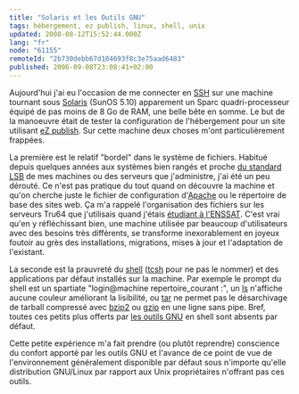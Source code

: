```yaml
---
title: "Solaris et les Outils GNU"
tags: hébergement, ez publish, linux, shell, unix
updated: 2008-08-12T15:52:44.000Z
lang: "fr"
node: "61155"
remoteId: "2b730debb67d104693f8c3e75aad6483"
published: 2006-09-08T23:08:41+02:00
---
```


Aujourd'hui j'ai eu l'occasion de me connecter en [SSH](http://pwet.fr/man/linux/commandes/ssh) sur une machine tournant sous [Solaris](http://fr.wikipedia.org/wiki/Solaris_%28informatique%29) (SunOS 5.10) apparement un Sparc quadri-processeur équipé de pas moins de 8 Go de RAM, une belle bête en somme. Le but de la manoeuvre était de tester la configuration de l'hébergement pour un site utilisant [eZ publish](/tag/ez-publish). Sur cette machine deux choses m'ont particulièrement frappées.


La première est le relatif &quot;bordel&quot; dans le système de fichiers. Habitué depuis quelques années aux systèmes bien rangés et proche [du standard LSB](http://fr.wikipedia.org/wiki/Linux_Standard_Base) de mes machines ou des serveurs que j'administre, j'ai été un peu dérouté. Ce n'est pas pratique du tout quand on découvre la machine et qu'on cherche juste le fichier de configuration d'[Apache](http://pwet.fr/man/linux/administration_systeme/apache) ou le répertoire de base des sites web. Ça m'a rappelé l'organisation des fichiers sur les serveurs Tru64 que j'utilisais quand j'étais [étudiant à l'ENSSAT](/page/cv-fr). C'est vrai qu'en y réfléchissant bien, une machine utilisée par beaucoup d'utilisateurs avec des besoins très différents, se transforme inexorablement en joyeux foutoir au grès des installations, migrations, mises à jour et l'adaptation de l'existant.


La seconde est la prauvreté du [shell](http://pwet.fr/man/linux/commandes/posix/sh) ([tcsh](http://pwet.fr/man/linux/commandes/tcsh) pour ne pas le nommer) et des applications par défaut installés sur la machine. Par exemple le prompt du shell est un spartiate &quot;login@machine repertoire_courant :&quot;, un [ls](http://pwet.fr/man/linux/commandes/ls) n'affiche aucune couleur améliorant la lisibilité, ou [tar](http://pwet.fr/man/linux/commandes/tar) ne permet pas le désarchivage de tarball compressé avec [bzip2](http://pwet.fr/man/linux/commandes/bzip2) ou [gzip](http://pwet.fr/man/linux/commandes/bzip2) en une ligne sans pipe. Bref, toutes ces petits plus offerts par [les outils GNU](http://directory.fsf.org/) en shell sont absents par défaut.


Cette petite expérience m'a fait prendre (ou plutôt reprendre) conscience du confort apporté par les outils GNU et l'avance de ce point de vue de l'environnement généralement disponible par défaut sous n'importe qu'elle distribution GNU/Linux par rapport aux Unix propriétaires n'offrant pas ces outils.

